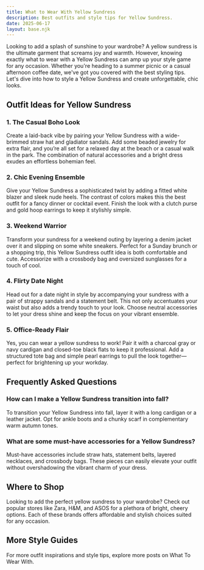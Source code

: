 ```yaml
---
title: What to Wear With Yellow Sundress
description: Best outfits and style tips for Yellow Sundress.
date: 2025-06-17
layout: base.njk
---
```


Looking to add a splash of sunshine to your wardrobe? A yellow sundress is the ultimate garment that screams joy and warmth. However, knowing exactly what to wear with a Yellow Sundress can amp up your style game for any occasion. Whether you're heading to a summer picnic or a casual afternoon coffee date, we've got you covered with the best styling tips. Let's dive into how to style a Yellow Sundress and create unforgettable, chic looks. 

## Outfit Ideas for Yellow Sundress

### 1. The Casual Boho Look
Create a laid-back vibe by pairing your Yellow Sundress with a wide-brimmed straw hat and gladiator sandals. Add some beaded jewelry for extra flair, and you’re all set for a relaxed day at the beach or a casual walk in the park. The combination of natural accessories and a bright dress exudes an effortless bohemian feel.

### 2. Chic Evening Ensemble
Give your Yellow Sundress a sophisticated twist by adding a fitted white blazer and sleek nude heels. The contrast of colors makes this the best outfit for a fancy dinner or cocktail event. Finish the look with a clutch purse and gold hoop earrings to keep it stylishly simple.

### 3. Weekend Warrior
Transform your sundress for a weekend outing by layering a denim jacket over it and slipping on some white sneakers. Perfect for a Sunday brunch or a shopping trip, this Yellow Sundress outfit idea is both comfortable and cute. Accessorize with a crossbody bag and oversized sunglasses for a touch of cool.

### 4. Flirty Date Night
Head out for a date night in style by accompanying your sundress with a pair of strappy sandals and a statement belt. This not only accentuates your waist but also adds a trendy touch to your look. Choose neutral accessories to let your dress shine and keep the focus on your vibrant ensemble.

### 5. Office-Ready Flair
Yes, you can wear a yellow sundress to work! Pair it with a charcoal gray or navy cardigan and closed-toe black flats to keep it professional. Add a structured tote bag and simple pearl earrings to pull the look together—perfect for brightening up your workday.

## Frequently Asked Questions

### How can I make a Yellow Sundress transition into fall?
To transition your Yellow Sundress into fall, layer it with a long cardigan or a leather jacket. Opt for ankle boots and a chunky scarf in complementary warm autumn tones.

### What are some must-have accessories for a Yellow Sundress?
Must-have accessories include straw hats, statement belts, layered necklaces, and crossbody bags. These pieces can easily elevate your outfit without overshadowing the vibrant charm of your dress.

## Where to Shop
Looking to add the perfect yellow sundress to your wardrobe? Check out popular stores like Zara, H&M, and ASOS for a plethora of bright, cheery options. Each of these brands offers affordable and stylish choices suited for any occasion.

## More Style Guides
For more outfit inspirations and style tips, explore more posts on What To Wear With.